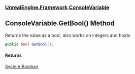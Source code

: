 ### [UnrealEngine.Framework](./UnrealEngine-Framework.md 'UnrealEngine.Framework').[ConsoleVariable](./ConsoleVariable.md 'UnrealEngine.Framework.ConsoleVariable')
## ConsoleVariable.GetBool() Method
Returns the value as a bool, also works on integers and floats  
```csharp
public bool GetBool();
```
#### Returns
[System.Boolean](https://docs.microsoft.com/en-us/dotnet/api/System.Boolean 'System.Boolean')  
